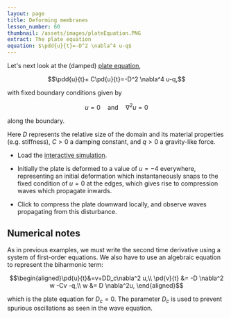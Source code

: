 ```yaml
---
layout: page
title: Deforming membranes
lesson_number: 60
thumbnail: /assets/images/plateEquation.PNG
extract: The plate equation
equation: $\pdd{u}{t}=-D^2 \nabla^4 u-q$
---
```

Let's next look at the (damped) [plate equation](https://en.wikipedia.org/wiki/Kirchhoff%E2%80%93Love_plate_theory),

$$\pdd{u}{t}+ C\pd{u}{t}=-D^2 \nabla^4 u-q,$$

with fixed boundary conditions given by

$$u=0 \quad \text{and} \quad \nabla^2 u = 0 $$

along the boundary. 

Here $D$ represents the relative size of the domain and its material properties (e.g. stiffness), $C>0$ a damping constant, and $q>0$ a gravity-like force.

* Load the [interactive simulation](/sim/?preset=plateEquation). 

* Initially the plate is deformed to a value of $u=-4$ everywhere, representing an initial deformation which instantaneously snaps to the fixed condition of $u=0$ at the edges, which gives rise to compression waves which propagate inwards. 

* Click to compress the plate downward locally, and observe waves propagating from this disturbance.

## Numerical notes

As in previous examples, we must write the second time derivative using a system of first-order equations. We also have to use an algebraic equation to represent the biharmonic term:

$$\begin{aligned}\pd{u}{t}&=v+DD_c\nabla^2 u,\\
 \pd{v}{t} &= -D \nabla^2 w -Cv -q,\\
 w &= D \nabla^2u,
 \end{aligned}$$

which is the plate equation for $D_c=0$. The parameter $D_c$ is used to prevent spurious oscillations as seen in the wave equation.
